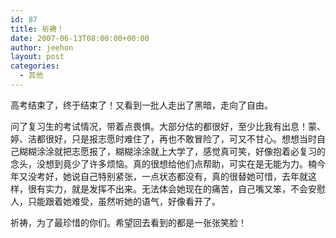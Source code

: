 ```yaml
---
id: 87
title: 祈祷！
date: 2007-06-13T08:00:00+00:00
author: jeehon
layout: post
categories:
  - 其他
---
```

高考结束了，终于结束了！又看到一批人走出了黑暗，走向了自由。
    
问了复习生的考试情况，带着点畏惧。大部分估的都很好，至少比我有出息！蒙、婷、洁都很好，只是报志愿时难住了，再也不敢冒险了，可又不甘心。想想当时自己糊糊涂涂就把志愿报了，糊糊涂涂就上大学了，感觉真可笑，好像抱着必复习的念头，没想到竟少了许多烦恼。真的很想给他们点帮助，可实在是无能为力。楠今年又没考好，她说自己特别紧张，一点状态都没有，真的很替她可惜，去年就这样，很有实力，就是发挥不出来。无法体会她现在的痛苦，自己嘴又笨，不会安慰人，只能跟着她难受，虽然听她的语气，好像看开了。
    
祈祷，为了最珍惜的你们。希望回去看到的都是一张张笑脸！